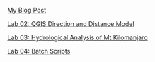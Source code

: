 [My Blog Post](blogpost1.md)

[Lab 02: QGIS Direction and Distance Model](lab02.md)

[Lab 03: Hydrological Analysis of Mt Kilomanjaro](Lab03.md)

[Lab 04: Batch Scripts](Lab04.md)

